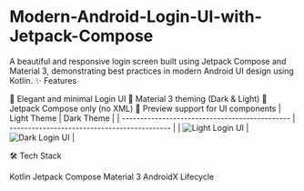 # Modern-Android-Login-UI-with-Jetpack-Compose
A beautiful and responsive login screen built using Jetpack Compose and Material 3, demonstrating best practices in modern Android UI design using Kotlin.
✨ Features

🔐 Elegant and minimal Login UI
🎨 Material 3 theming (Dark & Light)
📱 Jetpack Compose only (no XML)
🧪 Preview support for UI components
| Light Theme                                    | Dark Theme                                   |
| ---------------------------------------------- | -------------------------------------------- |
| ![Light Login UI](screenshots/login_light.png) | ![Dark Login UI](screenshots/login_dark.png) |

🛠️ Tech Stack

Kotlin
Jetpack Compose
Material 3
AndroidX Lifecycle
